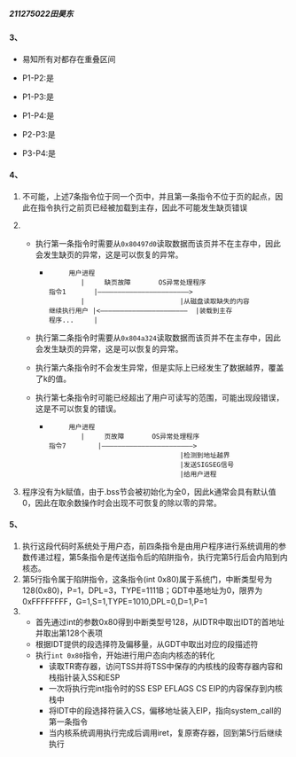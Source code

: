 ##### 211275022田昊东

#### 3、

- 易知所有对都存在重叠区间

- P1-P2:是
- P1-P3:是
- P1-P4:是
- P2-P3:是
- P3-P4:是

#### 4、

1. 不可能，上述7条指令位于同一个页中，并且第一条指令不位于页的起点，因此在指令执行之前页已经被加载到主存，因此不可能发生缺页错误

2. - 执行第一条指令时需要从`0x80497d0`读取数据而该页并不在主存中，因此会发生缺页的异常，这是可以恢复的异常。

     - ```
       		用户进程
       		   |     缺页故障       OS异常处理程序
       指令1       |———————————————————————>
       		   |						|从磁盘读取缺失的内容
       继续执行用户 |<——————————————————————	|装载到主存
       程序... 	 |
       ```

   - 执行第二条指令时需要从`0x804a324`读取数据而该页并不在主存中，因此会发生缺页的异常，这是可以恢复的异常。

   - 执行第六条指令时不会发生异常，但是实际上已经发生了数据越界，覆盖了k的值。

   - 执行第七条指令时可能已经超出了用户可读写的范围，可能出现段错误，这是不可以恢复的错误。

     - ```
       		用户进程
       		   |     页故障       OS异常处理程序
       指令7	      |———————————————————————>
       									|检测到地址越界
       									|发送SIGSEG信号
       									|给用户进程
       ```

3. 程序没有为k赋值，由于.bss节会被初始化为全0，因此k通常会具有默认值0，因此在取余数操作时会出现不可恢复的除以零的异常。

#### 5、

1. 执行这段代码时系统处于用户态，前四条指令是由用户程序进行系统调用的参数传递过程，第5条指令是传送指令后的陷阱指令，执行完第5行后会内陷到内核态。
2. 第5行指令属于陷阱指令，这条指令(int 0x80)属于系统门，中断类型号为128(0x80)，P=1，DPL=3，TYPE=1111B；GDT中基地址为0，限界为0xFFFFFFFF，G=1,S=1,TYPE=1010,DPL=0,D=1,P=1
3. - 首先通过int的参数0x80得到中断类型号128，从IDTR中取出IDT的首地址并取出第128个表项
   - 根据IDT提供的段选择符及偏移量，从GDT中取出对应的段描述符
   - 执行`int 0x80`指令，开始进行用户态向内核态的转化
     - 读取TR寄存器，访问TSS并将TSS中保存的内核栈的段寄存器内容和栈指针装入SS和ESP
     - 一次将执行完int指令时的SS ESP EFLAGS CS EIP的内容保存到内核栈中
     - 将IDT中的段选择符装入CS，偏移地址装入EIP，指向system_call的第一条指令
     - 当内核系统调用执行完成后调用iret，复原寄存器，回到第5行后继续执行